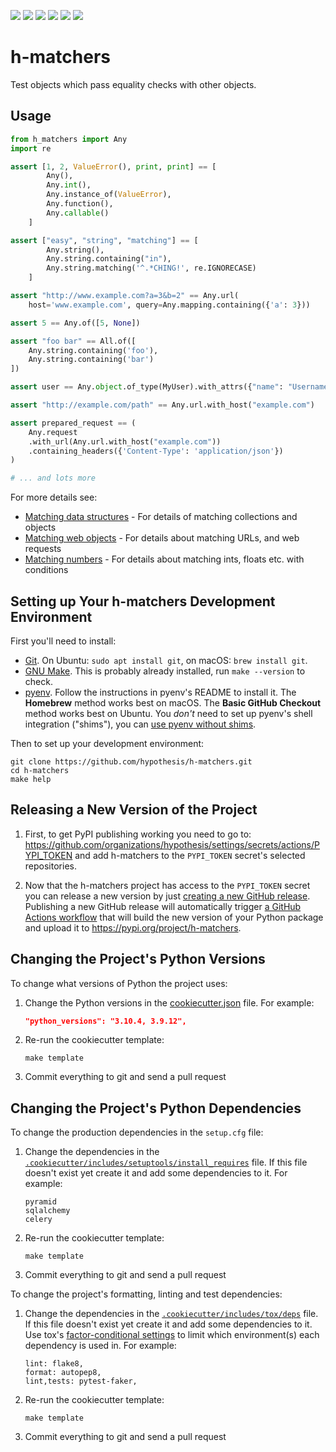 <a href="https://github.com/hypothesis/h-matchers/actions/workflows/ci.yml?query=branch%3Amain"><img src="https://img.shields.io/github/workflow/status/hypothesis/h-matchers/CI/main"></a>
<a href="https://pypi.org/project/h-matchers"><img src="https://img.shields.io/pypi/v/h-matchers"></a>
<a><img src="https://img.shields.io/badge/python-3.9 | 3.8-success"></a>
<a href="https://github.com/hypothesis/h-matchers/blob/main/LICENSE"><img src="https://img.shields.io/badge/license-BSD--2--Clause-success"></a>
<a href="https://github.com/hypothesis/cookiecutters/tree/main/pypackage"><img src="https://img.shields.io/badge/cookiecutter-pypackage-success"></a>
<a href="https://black.readthedocs.io/en/stable/"><img src="https://img.shields.io/badge/code%20style-black-000000"></a>

# h-matchers

Test objects which pass equality checks with other objects.

## Usage

```python
from h_matchers import Any
import re

assert [1, 2, ValueError(), print, print] == [
        Any(),
        Any.int(),
        Any.instance_of(ValueError),
        Any.function(),
        Any.callable()
    ]

assert ["easy", "string", "matching"] == [
        Any.string(),
        Any.string.containing("in"),
        Any.string.matching('^.*CHING!', re.IGNORECASE)
    ]

assert "http://www.example.com?a=3&b=2" == Any.url(
    host='www.example.com', query=Any.mapping.containing({'a': 3}))

assert 5 == Any.of([5, None])

assert "foo bar" == All.of([
    Any.string.containing('foo'),
    Any.string.containing('bar')
])

assert user == Any.object.of_type(MyUser).with_attrs({"name": "Username"})

assert "http://example.com/path" == Any.url.with_host("example.com")

assert prepared_request == (
    Any.request
    .with_url(Any.url.with_host("example.com"))
    .containing_headers({'Content-Type': 'application/json'})
)

# ... and lots more
```

For more details see:

* [Matching data structures](https://github.com/hypothesis/h-matchers/blob/main/docs/matching-data-structures.md) - For details
  of matching collections and objects
* [Matching web objects](https://github.com/hypothesis/h-matchers/blob/main/docs/matching-web.md) - For details about matching
  URLs, and web requests
* [Matching numbers](https://github.com/hypothesis/h-matchers/blob/main/docs/matching-numbers.md) - For details about matching
  ints, floats etc. with conditions

## Setting up Your h-matchers Development Environment

First you'll need to install:

* [Git](https://git-scm.com/).
  On Ubuntu: `sudo apt install git`, on macOS: `brew install git`.
* [GNU Make](https://www.gnu.org/software/make/).
  This is probably already installed, run `make --version` to check.
* [pyenv](https://github.com/pyenv/pyenv).
  Follow the instructions in pyenv's README to install it.
  The **Homebrew** method works best on macOS.
  The **Basic GitHub Checkout** method works best on Ubuntu.
  You _don't_ need to set up pyenv's shell integration ("shims"), you can
  [use pyenv without shims](https://github.com/pyenv/pyenv#using-pyenv-without-shims).

Then to set up your development environment:

```terminal
git clone https://github.com/hypothesis/h-matchers.git
cd h-matchers
make help
```

## Releasing a New Version of the Project

1. First, to get PyPI publishing working you need to go to:
   <https://github.com/organizations/hypothesis/settings/secrets/actions/PYPI_TOKEN>
   and add h-matchers to the `PYPI_TOKEN` secret's selected
   repositories.

2. Now that the h-matchers project has access to the `PYPI_TOKEN` secret
   you can release a new version by just [creating a new GitHub release](https://docs.github.com/en/repositories/releasing-projects-on-github/managing-releases-in-a-repository).
   Publishing a new GitHub release will automatically trigger
   [a GitHub Actions workflow](.github/workflows/pypi.yml)
   that will build the new version of your Python package and upload it to
   <https://pypi.org/project/h-matchers>.

## Changing the Project's Python Versions

To change what versions of Python the project uses:

1. Change the Python versions in the
   [cookiecutter.json](.cookiecutter/cookiecutter.json) file. For example:

   ```json
   "python_versions": "3.10.4, 3.9.12",
   ```

2. Re-run the cookiecutter template:

   ```terminal
   make template
   ```

3. Commit everything to git and send a pull request

## Changing the Project's Python Dependencies

To change the production dependencies in the `setup.cfg` file:

1. Change the dependencies in the [`.cookiecutter/includes/setuptools/install_requires`](.cookiecutter/includes/setuptools/install_requires) file.
   If this file doesn't exist yet create it and add some dependencies to it.
   For example:

   ```
   pyramid
   sqlalchemy
   celery
   ```

2. Re-run the cookiecutter template:

   ```terminal
   make template
   ```

3. Commit everything to git and send a pull request

To change the project's formatting, linting and test dependencies:

1. Change the dependencies in the [`.cookiecutter/includes/tox/deps`](.cookiecutter/includes/tox/deps) file.
   If this file doesn't exist yet create it and add some dependencies to it.
   Use tox's [factor-conditional settings](https://tox.wiki/en/latest/config.html#factors-and-factor-conditional-settings)
   to limit which environment(s) each dependency is used in.
   For example:

   ```
   lint: flake8,
   format: autopep8,
   lint,tests: pytest-faker,
   ```

2. Re-run the cookiecutter template:

   ```terminal
   make template
   ```

3. Commit everything to git and send a pull request
